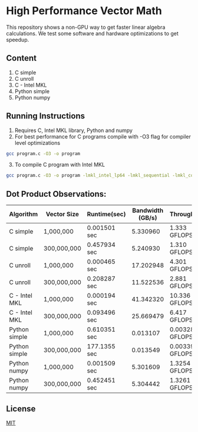 # High Performance Vector Math
This repository shows a non-GPU way to get faster linear algebra calculations.
We test some software and hardware optimizations to get speedup.

## Content
1. C simple
2. C unroll
3. C - Intel MKL
4. Python simple
5. Python numpy

## Running Instructions
1. Requires C, Intel MKL library, Python and numpy
2. For best performance for C programs compile with -O3 flag for compiler level optimizations 
```bash
gcc program.c -O3 -o program
```
3. To compile C program with Intel MKL
```bash
gcc program.c -O3 -o program -lmkl_intel_lp64 -lmkl_sequential -lmkl_core -lpthread -lm
```

## Dot Product Observations:
| Algorithm             | Vector Size | Runtime(sec) | Bandwidth (GB/s) |  Throughput   |
|-----------------------|-------------|--------------|------------------|---------------|
| C simple              | 1,000,000   | 0.001501 sec |  5.330960        | 1.333 GFLOPS  |
| C simple              | 300,000,000 | 0.457934 sec |  5.240930        | 1.310 GFLOPS  |
| C unroll              | 1,000,000   | 0.000465 sec |  17.202948       | 4.301 GFLOPS  |
| C unroll              | 300,000,000 | 0.208287 sec |  11.522536       | 2.881 GFLOPS  |
| C - Intel MKL         | 1,000,000   | 0.000194 sec |  41.342320       |10.336 GFLOPS  |
| C - Intel MKL         | 300,000,000 | 0.093496 sec |  25.669479       | 6.417 GFLOPS  |
| Python simple         | 1,000,000   | 0.610351 sec |  0.013107        |0.00328 GFLOPS |
| Python simple         | 300,000,000 | 177.1355 sec |  0.013549        |0.00339 GFLOPS |
| Python numpy          | 1,000,000   | 0.001509 sec |  5.301609        | 1.3254 GFLOPS |
| Python numpy          | 300,000,000 | 0.452451 sec |  5.304442        | 1.3261 GFLOPS |

## License
[MIT](https://choosealicense.com/licenses/mit/)

